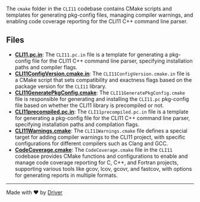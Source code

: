 <!--------------------------------------------------------------------------------->
<!-- IMPORTANT: This file is auto-generated by Driver (https://driver.ai). -------->
<!-- Manual edits may be overwritten on future commits. --------------------------->
<!--------------------------------------------------------------------------------->

The `cmake` folder in the `CLI11` codebase contains CMake scripts and templates for generating pkg-config files, managing compiler warnings, and enabling code coverage reporting for the CLI11 C++ command line parser.


## Files
- **[CLI11.pc.in](CLI11.pc.in.md)**: The `CLI11.pc.in` file is a template for generating a pkg-config file for the CLI11 C++ command line parser, specifying installation paths and compiler flags.
- **[CLI11ConfigVersion.cmake.in](CLI11ConfigVersion.cmake.in.md)**: The `CLI11ConfigVersion.cmake.in` file is a CMake script that sets compatibility and exactness flags based on the package version for the `CLI11` library.
- **[CLI11GeneratePkgConfig.cmake](CLI11GeneratePkgConfig.cmake.md)**: The `CLI11GeneratePkgConfig.cmake` file is responsible for generating and installing the `CLI11.pc` pkg-config file based on whether the CLI11 library is precompiled or not.
- **[CLI11precompiled.pc.in](CLI11precompiled.pc.in.md)**: The `CLI11precompiled.pc.in` file is a template for generating a pkg-config file for the CLI11 C++ command line parser, specifying installation paths and compilation flags.
- **[CLI11Warnings.cmake](CLI11Warnings.cmake.md)**: The `CLI11Warnings.cmake` file defines a special target for adding compiler warnings to the CLI11 project, with specific configurations for different compilers such as Clang and GCC.
- **[CodeCoverage.cmake](CodeCoverage.cmake.md)**: The `CodeCoverage.cmake` file in the `CLI11` codebase provides CMake functions and configurations to enable and manage code coverage reporting for C, C++, and Fortran projects, supporting various tools like gcov, lcov, gcovr, and fastcov, with options for generating reports in multiple formats.

---
Made with ❤️ by [Driver](https://www.driver.ai/)